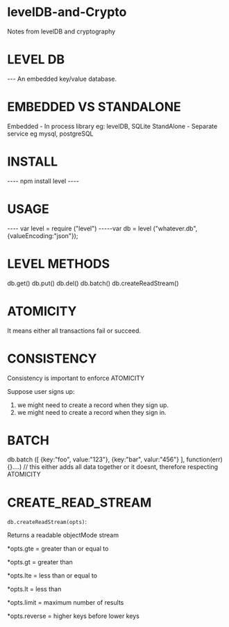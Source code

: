 # levelDB-and-Crypto
Notes from levelDB and cryptography

# LEVEL DB 

--- An embedded key/value database.

# EMBEDDED VS STANDALONE

Embedded - In process library eg: levelDB, SQLite 
StandAlone - Separate service eg mysql, postgreSQL

# INSTALL 

---- npm install level ----

# USAGE

---- var level = require ("level")
-----var db = level ("whatever.db", {valueEncoding:"json"});

# LEVEL METHODS

db.get()
db.put()
db.del()
db.batch()
db.createReadStream()

# ATOMICITY

It means either all transactions fail or succeed.

# CONSISTENCY

Consistency is important to enforce ATOMICITY

Suppose user signs up:

1) we might need to create a record when they sign up.
2) we might need to create a record when they sign in.

# BATCH

db.batch ([
    {key:"foo", value:"123"},
    {key:"bar", valur:"456"}
], function(err){}....) // this either adds all data together or it doesnt, therefore respecting ATOMICITY

# CREATE_READ_STREAM

`db.createReadStream(opts)`:
 
 Returns  a readable objectMode stream

 *opts.gte = greater than or equal to
 
 *opts.gt  = greater than
 
 *opts.lte = less than or equal to
 
 *opts.lt = less than
 
 *opts.limit = maximum number of results
 
 *opts.reverse = higher keys before lower keys